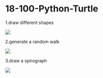 # 18-100-Python-Turtle


1.draw different shapes

![](https://i.imgur.com/evqx2rk.gif)

2.generate a random walk

![](https://i.imgur.com/U9Kus6p.gif)

3.draw a spirograph

![](https://i.imgur.com/A3LuaIB.gif)
